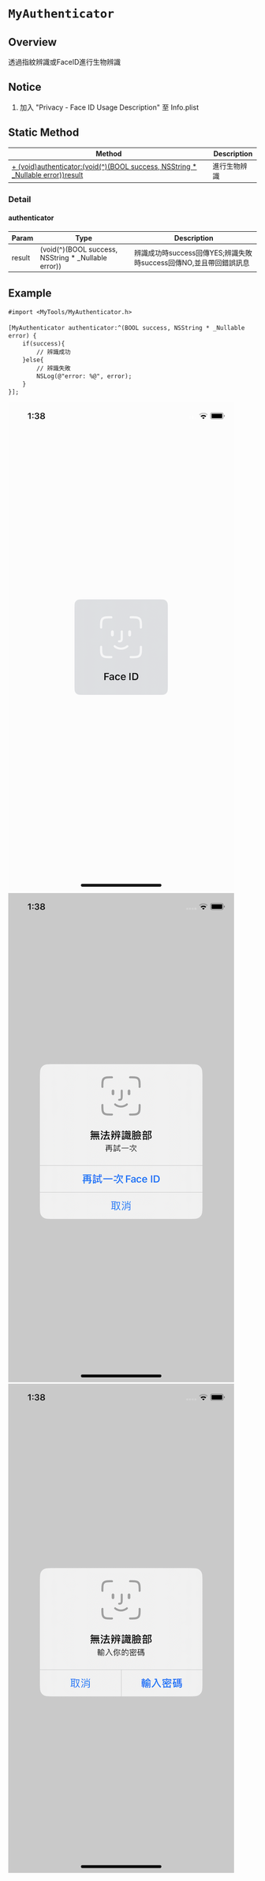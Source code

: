 # ```MyAuthenticator```

## Overview
透過指紋辨識或FaceID進行生物辨識

## Notice
1. 加入 "Privacy - Face ID Usage Description" 至 Info.plist

## Static Method
|Method|Description|
|---|---|
|[+ (void)authenticator:(void(^)(BOOL success, NSString  * _Nullable error))result](#authenticator)|進行生物辨識|

### Detail
#### authenticator
|Param|Type|Description|
|---|---|---|
|result|(void(^)(BOOL success, NSString  * _Nullable error))|辨識成功時success回傳YES;辨識失敗時success回傳NO,並且帶回錯誤訊息|

## Example
```objectivec=
#import <MyTools/MyAuthenticator.h>

[MyAuthenticator authenticator:^(BOOL success, NSString * _Nullable error) {
    if(success){
        // 辨識成功
    }else{
        // 辨識失敗
        NSLog(@"error: %@", error);
    }
}];

```
![](authenticator1.png)\
![](authenticator2.png)\
![](authenticator3.png)
